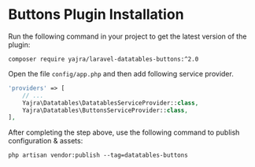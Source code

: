 # Buttons Plugin Installation

Run the following command in your project to get the latest version of the plugin:

`composer require yajra/laravel-datatables-buttons:^2.0`

Open the file ```config/app.php``` and then add following service provider.

```php
'providers' => [
    // ...
    Yajra\Datatables\DatatablesServiceProvider::class,
    Yajra\Datatables\ButtonsServiceProvider::class,
],
```

After completing the step above, use the following command to publish configuration & assets:

```
php artisan vendor:publish --tag=datatables-buttons
```
